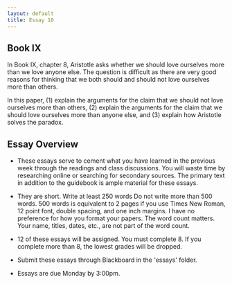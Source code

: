 ```yaml
---
layout: default
title: Essay 10
---
```


## Book IX

In Book IX, chapter 8, Aristotle asks whether we should love ourselves more than we love anyone else. The question is difficult as there are very good reasons for thinking that we both should and should not love ourselves more than others. 

In this paper, (1) explain the arguments for the claim that we should not love ourselves more than others, (2) explain the arguments for the claim that we should love ourselves more than anyone else, and (3) explain how Aristotle solves the paradox. 

 
## Essay Overview

+ These essays serve to cement what you have learned in the previous week through the readings and class discussions. You will waste time by researching online or searching for secondary sources. The primary text in addition to the guidebook is ample material for these essays.

+ They are short. Write at least 250 words Do not write more than 500 words. 500 words is equivalent to 2 pages if you use Times New Roman, 12 point font, double spacing, and one inch margins. I have no preference for how you format your papers. The word count matters. Your name, titles, dates, etc., are not part of the word count. 

+ 12 of these essays will be assigned. You must complete 8. If you complete more than 8, the lowest grades will be dropped.

+ Submit these essays through Blackboard in the 'essays' folder. 

+ Essays are due Monday by 3:00pm. 





 